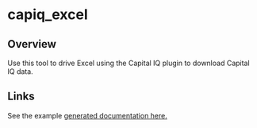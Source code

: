 # capiq_excel

## Overview

Use this tool to drive Excel using the Capital IQ plugin to download Capital IQ data. 

## Links

See the example 
[generated documentation here.](
https://whoopnip.github.io/capiq-excel-downloader-py/
)
